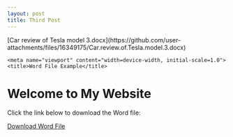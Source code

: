 ```yaml
--- 
layout: post
title: Third Post
---
```


<!DOCTYPE html>
<html lang="en">
<head>
    <meta charset="UTF-8">[Car review of Tesla model 3.docx](https://github.com/user-attachments/files/16349175/Car.review.of.Tesla.model.3.docx)

    <meta name="viewport" content="width=device-width, initial-scale=1.0">
    <title>Word File Example</title>
</head>
<body>
    <h1>Welcome to My Website</h1>
    <p>Click the link below to download the Word file:</p>
    <a href="path/to/your/file.docx" download>Download Word File</a>
</body>
</html>
